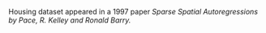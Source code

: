 Housing dataset appeared in a 1997 paper <em>Sparse Spatial Autoregressions<em> by Pace, R. Kelley and Ronald Barry.